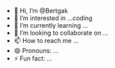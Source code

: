 - 👋 Hi, I’m @Bertgak
- 👀 I’m interested in ...coding
- 🌱 I’m currently learning ...
- 💞️ I’m looking to collaborate on ...
- 📫 How to reach me ...
- 😄 Pronouns: ...
- ⚡ Fun fact: ...

<!---
Bertgak/Bertgak is a ✨ special ✨ repository because its `README.md` (this file) appears on your GitHub profile.
You can click the Preview link to take a look at your changes.
--->
